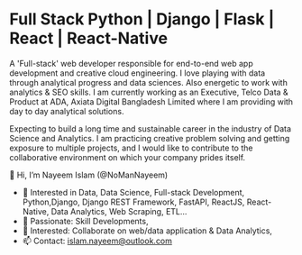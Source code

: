 # Full Stack Python | Django | Flask | React | React-Native

A 'Full-stack' web developer responsible for end-to-end web app development and creative cloud engineering. I love playing with data through analytical progress and data sciences. Also energetic to work with analytics & SEO skills. I am currently working as an Executive, Telco Data & Product at ADA, Axiata Digital Bangladesh Limited where I am providing with day to day analytical solutions.

Expecting to build a long time and sustainable career in the industry of Data Science and Analytics. I am practicing creative problem solving and getting exposure to multiple projects, and I would like to contribute to the collaborative environment on which your company prides itself.


👋 Hi, I’m Nayeem Islam (@NoManNayeem)

- 👀 Interested in Data, Data Science, Full-stack Development, Python,Django, Django REST Framework, FastAPI, ReactJS, React-Native, Data Analytics, Web Scraping, ETL...
- 🌱 Passionate: Skill Developments,
- 💞️ Interested: Collaborate on web/data application & Data Analytics,
- 📫 Contact: islam.nayeem@outlook.com
